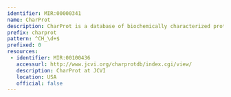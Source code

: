 ```yaml
---
identifier: MIR:00000341
name: CharProt
description: CharProt is a database of biochemically characterized proteins designed to support automated annotation pipelines. Entries are annotated with gene name, symbol and various controlled vocabulary terms, including Gene Ontology terms, Enzyme Commission number and TransportDB accession.
prefix: charprot
pattern: ^CH_\d+$
prefixed: 0
resources:
 - identifier: MIR:00100436
   accessurl: http://www.jcvi.org/charprotdb/index.cgi/view/
   description: CharProt at JCVI
   location: USA
   official: false
---
```


